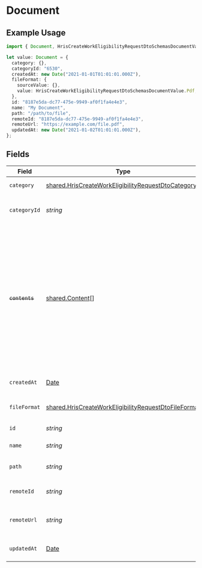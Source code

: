 # Document

## Example Usage

```typescript
import { Document, HrisCreateWorkEligibilityRequestDtoSchemasDocumentValue } from "@stackone/stackone-client-ts/sdk/models/shared";

let value: Document = {
  category: {},
  categoryId: "6530",
  createdAt: new Date("2021-01-01T01:01:01.000Z"),
  fileFormat: {
    sourceValue: {},
    value: HrisCreateWorkEligibilityRequestDtoSchemasDocumentValue.Pdf,
  },
  id: "8187e5da-dc77-475e-9949-af0f1fa4e4e3",
  name: "My Document",
  path: "/path/to/file",
  remoteId: "8187e5da-dc77-475e-9949-af0f1fa4e4e3",
  remoteUrl: "https://example.com/file.pdf",
  updatedAt: new Date("2021-01-02T01:01:01.000Z"),
};
```

## Fields

| Field                                                                                                                                                                                                          | Type                                                                                                                                                                                                           | Required                                                                                                                                                                                                       | Description                                                                                                                                                                                                    | Example                                                                                                                                                                                                        |
| -------------------------------------------------------------------------------------------------------------------------------------------------------------------------------------------------------------- | -------------------------------------------------------------------------------------------------------------------------------------------------------------------------------------------------------------- | -------------------------------------------------------------------------------------------------------------------------------------------------------------------------------------------------------------- | -------------------------------------------------------------------------------------------------------------------------------------------------------------------------------------------------------------- | -------------------------------------------------------------------------------------------------------------------------------------------------------------------------------------------------------------- |
| `category`                                                                                                                                                                                                     | [shared.HrisCreateWorkEligibilityRequestDtoCategory](../../../sdk/models/shared/hriscreateworkeligibilityrequestdtocategory.md)                                                                                | :heavy_minus_sign:                                                                                                                                                                                             | The category of the file                                                                                                                                                                                       | templates, forms, backups, etc.                                                                                                                                                                                |
| `categoryId`                                                                                                                                                                                                   | *string*                                                                                                                                                                                                       | :heavy_minus_sign:                                                                                                                                                                                             | The categoryId of the documents                                                                                                                                                                                | 6530                                                                                                                                                                                                           |
| ~~`contents`~~                                                                                                                                                                                                 | [shared.Content](../../../sdk/models/shared/content.md)[]                                                                                                                                                      | :heavy_minus_sign:                                                                                                                                                                                             | : warning: ** DEPRECATED **: This will be removed in a future release, please migrate away from it as soon as possible.<br/><br/>The content of the file. Deprecated, use `url` and `file_format` one level up instead |                                                                                                                                                                                                                |
| `createdAt`                                                                                                                                                                                                    | [Date](https://developer.mozilla.org/en-US/docs/Web/JavaScript/Reference/Global_Objects/Date)                                                                                                                  | :heavy_minus_sign:                                                                                                                                                                                             | The creation date of the file                                                                                                                                                                                  | 2021-01-01T01:01:01.000Z                                                                                                                                                                                       |
| `fileFormat`                                                                                                                                                                                                   | [shared.HrisCreateWorkEligibilityRequestDtoFileFormat](../../../sdk/models/shared/hriscreateworkeligibilityrequestdtofileformat.md)                                                                            | :heavy_minus_sign:                                                                                                                                                                                             | The file format of the file                                                                                                                                                                                    |                                                                                                                                                                                                                |
| `id`                                                                                                                                                                                                           | *string*                                                                                                                                                                                                       | :heavy_minus_sign:                                                                                                                                                                                             | Unique identifier                                                                                                                                                                                              | 8187e5da-dc77-475e-9949-af0f1fa4e4e3                                                                                                                                                                           |
| `name`                                                                                                                                                                                                         | *string*                                                                                                                                                                                                       | :heavy_minus_sign:                                                                                                                                                                                             | The name of the file                                                                                                                                                                                           | My Document                                                                                                                                                                                                    |
| `path`                                                                                                                                                                                                         | *string*                                                                                                                                                                                                       | :heavy_minus_sign:                                                                                                                                                                                             | The path where the file is stored                                                                                                                                                                              | /path/to/file                                                                                                                                                                                                  |
| `remoteId`                                                                                                                                                                                                     | *string*                                                                                                                                                                                                       | :heavy_minus_sign:                                                                                                                                                                                             | Provider's unique identifier                                                                                                                                                                                   | 8187e5da-dc77-475e-9949-af0f1fa4e4e3                                                                                                                                                                           |
| `remoteUrl`                                                                                                                                                                                                    | *string*                                                                                                                                                                                                       | :heavy_minus_sign:                                                                                                                                                                                             | URL where the file content is located                                                                                                                                                                          | https://example.com/file.pdf                                                                                                                                                                                   |
| `updatedAt`                                                                                                                                                                                                    | [Date](https://developer.mozilla.org/en-US/docs/Web/JavaScript/Reference/Global_Objects/Date)                                                                                                                  | :heavy_minus_sign:                                                                                                                                                                                             | The update date of the file                                                                                                                                                                                    | 2021-01-02T01:01:01.000Z                                                                                                                                                                                       |